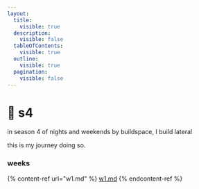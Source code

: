 ```yaml
---
layout:
  title:
    visible: true
  description:
    visible: false
  tableOfContents:
    visible: true
  outline:
    visible: true
  pagination:
    visible: false
---
```


# 🌟 s4

in season 4 of nights and weekends by buildspace, I build lateral

this is my journey doing so.

### weeks

{% content-ref url="w1.md" %}
[w1.md](w1.md)
{% endcontent-ref %}
